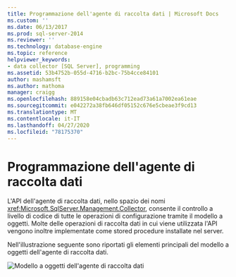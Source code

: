 ```yaml
---
title: Programmazione dell'agente di raccolta dati | Microsoft Docs
ms.custom: ''
ms.date: 06/13/2017
ms.prod: sql-server-2014
ms.reviewer: ''
ms.technology: database-engine
ms.topic: reference
helpviewer_keywords:
- data collector [SQL Server], programming
ms.assetid: 53b4752b-055d-4716-b2bc-75b4cce84101
author: mashamsft
ms.author: mathoma
manager: craigg
ms.openlocfilehash: 889158e04cbadb63c712ead73a61a7002ea61eae
ms.sourcegitcommit: e042272a38fb646df05152c676e5cbeae3f9cd13
ms.translationtype: MT
ms.contentlocale: it-IT
ms.lasthandoff: 04/27/2020
ms.locfileid: "78175370"
---
```

# <a name="data-collector-programming"></a>Programmazione dell'agente di raccolta dati
  L'API dell'agente di raccolta dati, nello spazio dei nomi <xref:Microsoft.SqlServer.Management.Collector>, consente il controllo a livello di codice di tutte le operazioni di configurazione tramite il modello a oggetti. Molte delle operazioni di raccolta dati in cui viene utilizzata l'API vengono inoltre implementate come stored procedure installate nel server.

 Nell'illustrazione seguente sono riportati gli elementi principali del modello a oggetti dell'agente di raccolta dati.

 ![Modello a oggetti dell'agente di raccolta dati](../../../2014/database-engine/dev-guide/media/dc-objectmodel.gif "Modello a oggetti dell'agente di raccolta dati")


